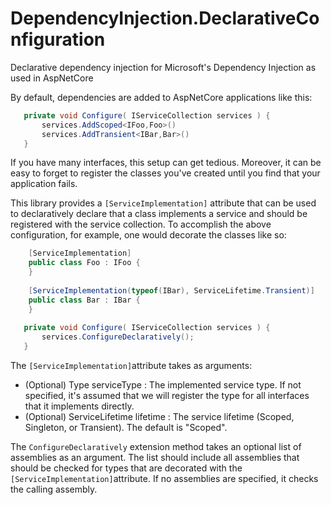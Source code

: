 # DependencyInjection.DeclarativeConfiguration
Declarative dependency injection for Microsoft's Dependency Injection as used in AspNetCore

By default, dependencies are added to AspNetCore applications like this:
```csharp
   private void Configure( IServiceCollection services ) {
       services.AddScoped<IFoo,Foo>()
       services.AddTransient<IBar,Bar>()
   }
```

If you have many interfaces, this setup can get tedious.  Moreover, it can be easy to forget to register the classes you've created until you find that your application fails.

This library provides a `[ServiceImplementation]` attribute that can be used to declaratively declare that a class implements a service and should be registered with the service collection.  To accomplish the above configuration, for example, one would decorate the classes like so:
```csharp
    [ServiceImplementation]
    public class Foo : IFoo {
    }
    
    [ServiceImplementation(typeof(IBar), ServiceLifetime.Transient)]
    public class Bar : IBar {
    }
    
   private void Configure( IServiceCollection services ) {
       services.ConfigureDeclaratively();
   }    
```

The `[ServiceImplementation]`attribute takes as arguments:
* (Optional) Type serviceType : The implemented service type.  If not specified, it's assumed that we will register the type for all interfaces that it implements directly.
* (Optional) ServiceLifetime lifetime : The service lifetime (Scoped, Singleton, or Transient). The default is "Scoped".


The `ConfigureDeclaratively` extension method takes an optional list of assemblies as an argument.  The list should include all assemblies that should be checked for types that are decorated with the `[ServiceImplementation]`attribute.  If no assemblies are specified, it checks the calling assembly.
